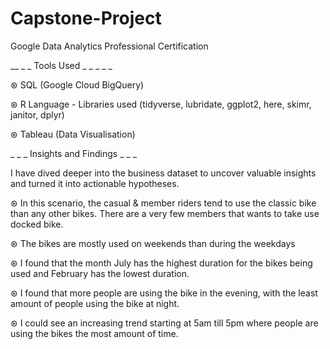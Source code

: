# Capstone-Project
Google Data Analytics Professional Certification 

__ _ _ Tools Used _ _ _ _ _

⊛ SQL (Google Cloud BigQuery) 

⊛ R Language - Libraries used (tidyverse, lubridate, ggplot2, here, skimr, janitor, dplyr) 

⊛ Tableau (Data Visualisation) 


 _  _  _ Insights and Findings _  _  _ 
 
 I have dived deeper into the business dataset to uncover valuable insights and turned it into actionable hypotheses. 

 ⊛ In this scenario, the casual & member riders tend to use the classic bike than any other bikes. There are a very few members that wants to take use docked bike.  

 ⊛ The bikes are mostly used on weekends than during the weekdays 

 ⊛ I found that the month July has the highest duration for the bikes being used and February has the lowest duration. 

 ⊛ I found that more people are using the bike in the evening, with the least amount of people using the bike at night. 

 ⊛ I could see an increasing trend starting at 5am till 5pm where people are using the bikes the most amount of time.
 
